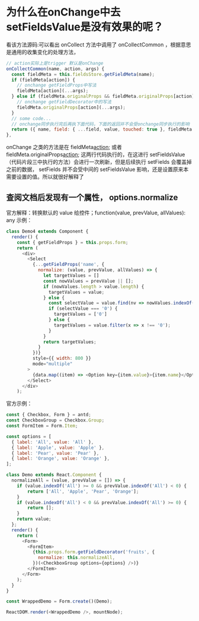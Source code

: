 # 为什么在onChange中去setFieldsValue是没有效果的呢？
看该方法源码:可以看出 onCollect 方法中调用了 onCollectCommon ，根据意思是通用的收集变化的处理方法，
```js
// action实际上是trigger 默认是onChange
onCollectCommon(name, action, args) {  
  const fieldMeta = this.fieldsStore.getFieldMeta(name);
  if (fieldMeta[action]) {
    // onchange getFieldProps中写法
    fieldMeta[action](...args);
  } else if (fieldMeta.originalProps && fieldMeta.originalProps[action]) {
    // onchange getFieldDecorator中的写法
    fieldMeta.originalProps[action](...args);
  }
  // some code...
  // onchange同步执行完后再执下面代码，下面的返回并不会受onchange同步执行的影响
  return ({ name, field: { ...field, value, touched: true }, fieldMeta });
},
```
onChange 之类的方法是在 fieldMeta[action](...args); 或者 fieldMeta.originalProps[action](...args); 这两行代码执行的，在这进行 setFieldsValue （代码片段三中执行的方法）会进行一次刷新，但是后续执行 setFields 会覆盖掉之前的数据， setFields 并不会受中间的 setFieldsValue 影响，还是设置原来本需要设置的值。所以就很好解释了 
## 查阅文档后发现有一个属性， options.normalize
官方解释：转换默认的 value 给控件；function(value, prevValue, allValues): any
示例：
```js
class Demo4 extends Component {  
  render() {
    const { getFieldProps } = this.props.form;
    return (
      <div>
        <Select
          {...getFieldProps('name', {
            normalize: (value, prevValue, allValues) => {
              let targetValues = []
              const nowValues = prevValue || [];
              if (nowValues.length > value.length) {
                targetValues = value;
              } else {
                const selectValue = value.find(nv => nowValues.indexOf(nv) === -1)
                if (selectValue === '0') {
                  targetValues = ['0']
                } else {
                  targetValues = value.filter(x => x !== '0');
                }
              }
              return targetValues;
            }
          })}
          style={{ width: 800 }}
          mode="multiple"
        >
          {data.map((item) => <Option key={item.value}>{item.name}</Option>)}
        </Select>
      </div>
    );
```
官方示例：
```js
const { Checkbox, Form } = antd;
const CheckboxGroup = Checkbox.Group;
const FormItem = Form.Item;

const options = [
  { label: 'All', value: 'All' },
  { label: 'Apple', value: 'Apple' },
  { label: 'Pear', value: 'Pear' },
  { label: 'Orange', value: 'Orange' },
];

class Demo extends React.Component {
  normalizeAll = (value, prevValue = []) => {
    if (value.indexOf('All') >= 0 && prevValue.indexOf('All') < 0) {
    	return ['All', 'Apple', 'Pear', 'Orange'];
    }
    if (value.indexOf('All') < 0 && prevValue.indexOf('All') >= 0) {
    	return [];
    }
    return value;
  };
  render() {
    return (
      <Form>
        <FormItem>
          {this.props.form.getFieldDecorator('fruits', {
            normalize: this.normalizeAll,
          })(<CheckboxGroup options={options} />)}
        </FormItem>
      </Form>
    );
  }
}

const WrappedDemo = Form.create()(Demo);

ReactDOM.render(<WrappedDemo />, mountNode);
```
